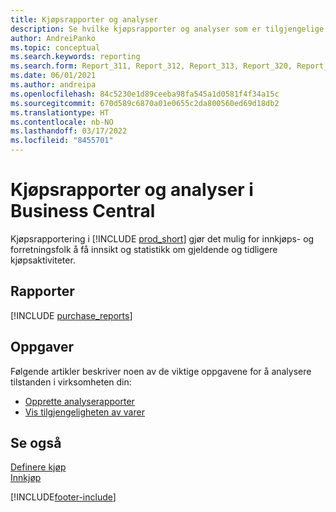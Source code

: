 ```yaml
---
title: Kjøpsrapporter og analyser
description: Se hvilke kjøpsrapporter og analyser som er tilgjengelige i standardversjonen av Business Central, slik at du kan holde oversikt over virksomheten.
author: AndreiPanko
ms.topic: conceptual
ms.search.keywords: reporting
ms.search.form: Report_311, Report_312, Report_313, Report_320, Report_709, Report_707, Report_709, Report_714, Report_716, Report_720
ms.date: 06/01/2021
ms.author: andreipa
ms.openlocfilehash: 84c5230e1d89ceeba98fa545a1d0581f4f34a15c
ms.sourcegitcommit: 670d589c6870a01e0655c2da800560ed69d18db2
ms.translationtype: HT
ms.contentlocale: nb-NO
ms.lasthandoff: 03/17/2022
ms.locfileid: "8455701"
---
```

# <a name="purchase-reports-and-analytics-in-business-central"></a>Kjøpsrapporter og analyser i Business Central

Kjøpsrapportering i [!INCLUDE [prod_short](includes/prod_short.md)] gjør det mulig for innkjøps- og forretningsfolk å få innsikt og statistikk om gjeldende og tidligere kjøpsaktiviteter.  

## <a name="reports"></a>Rapporter
[!INCLUDE [purchase_reports](includes/purchase-reports-include.md)]

## <a name="tasks"></a>Oppgaver
Følgende artikler beskriver noen av de viktige oppgavene for å analysere tilstanden i virksomheten din:

* [Opprette analyserapporter](bi-how-create-analysis-views-reports.md)  
* [Vis tilgjengeligheten av varer](inventory-how-availability-overview.md)  


## <a name="see-also"></a>Se også
[Definere kjøp](purchasing-setup-purchasing.md)  
[Innkjøp](purchasing-manage-purchasing.md)  

[!INCLUDE[footer-include](includes/footer-banner.md)]
